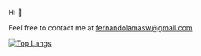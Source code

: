 Hi 👋

Feel free to contact me at [fernandolamasw@gmail.com](mailto:fernandolamasw@gmail.com)

[![Top Langs](https://github-readme-stats.vercel.app/api/top-langs/?username=fernandolamas&langs_count=5&layout=compact&theme=dark&hide=html,css)](https://github.com/anuraghazra/github-readme-stats)

<!--
**fernandolamas/fernandolamas** is a ✨ _special_ ✨ repository because its `README.md` (this file) appears on your GitHub profile.

Here are some ideas to get you started:

- 🔭 I’m currently working on ...
- 🌱 I’m currently learning ...
- 👯 I’m looking to collaborate on ...
- 🤔 I’m looking for help with ...
- 💬 Ask me about ...
- 📫 How to reach me: ...
- 😄 Pronouns: ...
- ⚡ Fun fact: ...
-->
